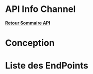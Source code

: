 # API Info Channel

**[Retour Sommaire API](./00_Sommaire_API.md)**

# Conception

# Liste des EndPoints

